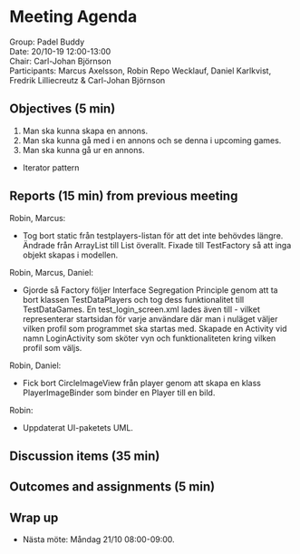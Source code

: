 # Meeting Agenda
Group: Padel Buddy  
Date: 20/10-19 12:00-13:00  
Chair: Carl-Johan Björnson  
Participants: Marcus Axelsson, Robin Repo Wecklauf, Daniel Karlkvist, Fredrik Lilliecreutz & Carl-Johan Björnson

## Objectives (5 min)
1. Man ska kunna skapa en annons.
2. Man ska kunna gå med i en annons och se denna i upcoming games. 
3. Man ska kunna gå ur en annons. 

- Iterator pattern

## Reports (15 min) from previous meeting
Robin, Marcus:
- Tog bort static från testplayers-listan för att det inte behövdes längre. Ändrade från ArrayList till List överallt. Fixade till TestFactory så att inga objekt skapas i modellen.

Robin, Marcus, Daniel:
- Gjorde så Factory följer Interface Segregation Principle genom att ta bort klassen TestDataPlayers och tog dess funktionalitet till TestDataGames. En test_login_screen.xml lades även till - vilket representerar startsidan för varje användare där man i nuläget väljer vilken profil som programmet ska startas med. Skapade en Activity vid namn LoginActivity som sköter vyn och funktionaliteten kring vilken profil som väljs. 

Robin, Daniel:
- Fick bort CircleImageView från player genom att skapa en klass PlayerImageBinder som binder en Player till en bild. 

Robin:
- Uppdaterat UI-paketets UML. 
 
## Discussion items (35 min)

## Outcomes and assignments (5 min)

## Wrap up
- Nästa möte: Måndag 21/10 08:00-09:00.
